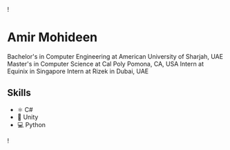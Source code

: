 <!--  [Design and Development](https://github.com/adriantwarog/adriantwarog/blob/master/freeCodeCamp.jpg) -->!

# Amir Mohideen
Bachelor's in Computer Engineering at American University of Sharjah, UAE
Master's in Computer Science at Cal Poly Pomona, CA, USA
Intern at Equinix in Singapore
Intern at Rizek in Dubai, UAE

## Skills
* ⚛ C#
* 📱 Unity
* 💻 Python

<!--
## Examples of Work
<img src="https://github.com/adriantwarog/adriantwarog/blob/master/covid19.gif" width="512" >
-->!
